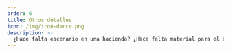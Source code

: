 ```yaml
---
order: 6
title: Otros detalles
icon: /img/icon-dance.png
description: >-
  ¿Hace falta escenario en una hacienda? ¿Hace falta material para el bolo? Podemos encargarnos de ciertos detalles que falten en el evento relacionados con la música, para que no te tengas que preocupar de nada. Incluso puede que haya alguna sorpresa :).
---
```

